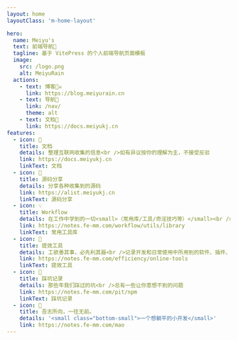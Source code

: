 ```yaml
---
layout: home
layoutClass: 'm-home-layout'

hero:
  name: Meiyu's
  text: 前端导航🧭
  tagline: 基于 VitePress 的个人前端导航页面模板
  image:
    src: /logo.png
    alt: MeiyuRain
  actions:
    - text: 博客🏴‍☠️
      link: https://blog.meiyurain.cn
    - text: 导航🧭
      link: /nav/
      theme: alt
    - text: 文档📖
      link: https://docs.meiyukj.cn
features:
  - icon: 📖
    title: 文档
    details: 整理互联网收集的信息<br />如有异议按你的理解为主，不接受反驳
    link: https://docs.meiyukj.cn
    linkText: 文档
  - icon: 📘
    title: 源码分享
    details: 分享各种收集到的源码
    link: https://alist.meiyukj.cn
    linkText: 源码分享
  - icon: 💡
    title: Workflow
    details: 在工作中学到的一切<small>（常用库/工具/奇淫技巧等）</small><br />配合 CV 大法来更好的摸鱼
    link: https://notes.fe-mm.com/workflow/utils/library
    linkText: 常用工具库
  - icon: 🧰
    title: 提效工具
    details: 工欲善其事，必先利其器<br />记录开发和日常使用中所用到的软件、插件、扩展等
    link: https://notes.fe-mm.com/efficiency/online-tools
    linkText: 提效工具
  - icon: 🐞
    title: 踩坑记录
    details: 那些年我们踩过的坑<br />总有一些让你意想不到的问题
    link: https://notes.fe-mm.com/pit/npm
    linkText: 踩坑记录
  - icon: 💯
    title: 吾志所向，一往无前。
    details: '<small class="bottom-small">一个想躺平的小开发</small>'
    link: https://notes.fe-mm.com/mao
---
```


<style>
/*爱的魔力转圈圈*/
.m-home-layout .image-src:hover {
  transform: translate(-50%, -50%) rotate(666turn);
  transition: transform 59s 1s cubic-bezier(0.3, 0, 0.8, 1);
}

.m-home-layout .details small {
  opacity: 0.8;
}

.m-home-layout .bottom-small {
  display: block;
  margin-top: 2em;
  text-align: right;
}
</style>

